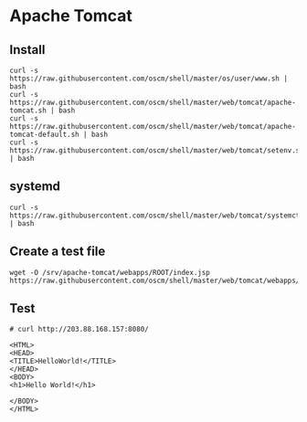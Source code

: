 Apache Tomcat
=====

Install
-----
	curl -s https://raw.githubusercontent.com/oscm/shell/master/os/user/www.sh | bash
	curl -s https://raw.githubusercontent.com/oscm/shell/master/web/tomcat/apache-tomcat.sh | bash
	curl -s https://raw.githubusercontent.com/oscm/shell/master/web/tomcat/apache-tomcat-default.sh | bash
	curl -s https://raw.githubusercontent.com/oscm/shell/master/web/tomcat/setenv.sh | bash
	
systemd
-----
	curl -s https://raw.githubusercontent.com/oscm/shell/master/web/tomcat/systemctl.sh | bash
	
Create a test file
-----
	wget -O /srv/apache-tomcat/webapps/ROOT/index.jsp https://raw.githubusercontent.com/oscm/shell/master/web/tomcat/webapps/ROOT/index.jsp

Test
-----
	# curl http://203.88.168.157:8080/

	<HTML>
	<HEAD>
	<TITLE>HelloWorld!</TITLE>
	</HEAD>
	<BODY>
	<h1>Hello World!</h1>

	</BODY>
	</HTML>
